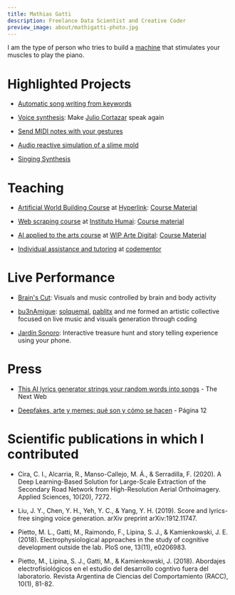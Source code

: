 ```yaml
---
title: Mathias Gatti
description: Freelance Data Scientist and Creative Coder
preview_image: about/mathigatti-photo.jpg
---
```


I am the type of person who tries to build a [machine](https://youtu.be/2TdsMe_1JtU?t=337) that stimulates your muscles to play the piano.

# Highlighted Projects

- [Automatic song writing from keywords](http://lyrics.mathigatti.com/)

- [Voice synthesis](http://voces.mathigatti.com/): Make [Julio Cortazar](https://es.wikipedia.org/wiki/Julio_Cort%C3%A1zar) speak again

- [Send MIDI notes with your gestures](https://gestos.mathigatti.com/)

- [Audio reactive simulation of a slime mold](https://physarum.mathigatti.com/)

- [Singing Synthesis](https://pypi.org/project/midi2voice/)

# Teaching

- [Artificial World Building Course](https://hyperlink.academy/courses/artificial-world-building/90/cohorts/82) at [Hyperlink](https://hyperlink.academy/): [Course Material](https://github.com/mathigatti/ArtificialWorldBuildingCourse)

- [Web scraping course](https://ihum.ai/cursos/web) at [Instituto Humai](http://ihum.ai/): [Course material](https://github.com/institutohumai/cursos-python/tree/master/Scraping)

- [AI applied to the arts course](https://wipartedigital.com/2020/08/30/arte-en-colaboracion-con-maquinas-inteligencia-artificial-aplicada-a-la-generacion-de-texto-y-audio-taller-por-mathi-gatti/) at [WIP Arte Digital](https://wipartedigital.com/): [Course Material](https://github.com/mathigatti/ArtWithAICourse)

- [Individual assistance and tutoring](https://www.codementor.io/@mathiasgatti) at [codementor](https://www.codementor.io/)

# Live Performance

- <a href="https://vimeo.com/250628033">Brain's Cut</a>: Visuals and music controlled by brain and body activity

- <a href="https://www.youtube.com/watch?v=stfLFoA8maM">bu3nAmigue</a>: [solquemal](https://solquemal.com), [pablitx](https://pablitx.com/) and me formed an artistic collective focused on live music and visuals generation through coding

- <a href="https://www.buenosaires.gob.ar/fiba/jardin-sonoro-volumen-2">Jardín Sonoro</a>: Interactive treasure hunt and story telling experience using your phone.

# Press

- [This AI lyrics generator strings your random words into songs](https://thenextweb.com/news/this-ai-lyrics-generator-strings-your-random-words-into-songs) - The Next Web

- [Deepfakes, arte y memes: qué son y cómo se hacen](https://www.pagina12.com.ar/263098-deepfakes-arte-y-memes-que-son-y-como-se-hacen) - Página 12

# Scientific publications in which I contributed

- Cira, C. I., Alcarria, R., Manso-Callejo, M. Á., & Serradilla, F. (2020). A Deep Learning-Based Solution for Large-Scale Extraction of the Secondary Road Network from High-Resolution Aerial Orthoimagery. Applied Sciences, 10(20), 7272.

- Liu, J. Y., Chen, Y. H., Yeh, Y. C., & Yang, Y. H. (2019). Score and lyrics-free singing voice generation. arXiv preprint arXiv:1912.11747.

- Pietto, M. L., Gatti, M., Raimondo, F., Lipina, S. J., & Kamienkowski, J. E. (2018). Electrophysiological approaches in the study of cognitive development outside the lab. PloS one, 13(11), e0206983.

- Pietto, M., Lipina, S. J., Gatti, M., & Kamienkowski, J. (2018). Abordajes electrofisiológicos en el estudio del desarrollo cogntivo fuera del laboratorio. Revista Argentina de Ciencias del Comportamiento (RACC), 10(1), 81-82.
